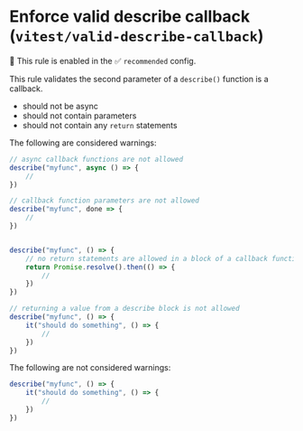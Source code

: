 # Enforce valid describe callback (`vitest/valid-describe-callback`)

💼 This rule is enabled in the ✅ `recommended` config.

<!-- end auto-generated rule header -->


This rule validates the second parameter of a `describe()` function is a callback. 

- should not be async 
- should not contain parameters 
- should not contain  any `return` statements

The following are considered warnings:

```js
// async callback functions are not allowed
describe("myfunc", async () => {
	// 
})

// callback function parameters are not allowed
describe("myfunc", done => {
	// 
})


describe("myfunc", () => {
	// no return statements are allowed in a block of a callback function
	return Promise.resolve().then(() => {
		// 
	})
})

// returning a value from a describe block is not allowed 
describe("myfunc", () => {
	it("should do something", () => {
		// 
	})
})
```

The following are not considered warnings:

```js
describe("myfunc", () => {
	it("should do something", () => {
		// 
	})
})
```